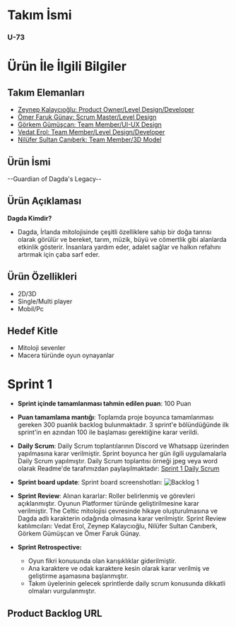 # **Takım İsmi**

### **U-73**

# Ürün İle İlgili Bilgiler

## Takım Elemanları

- [Zeynep Kalaycıoğlu: Product Owner/Level Design/Developer](https://www.linkedin.com/in/zeynep-kalaycioglu/)
- [Ömer Faruk Günay: Scrum Master/Level Design](https://www.linkedin.com/in/ofarukgunay/)
- [Görkem Gümüşcan: Team Member/UI-UX Design](https://www.linkedin.com/in/g%C3%B6rkem-g%C3%BCm%C3%BC%C5%9Fcan/)
- [Vedat Erol: Team Member/Level Design/Developer](https://www.linkedin.com/in/vedat-erol-eem/)
- [Nilüfer Sultan Canıberk: Team Member/3D Model](https://www.linkedin.com/in/nil%C3%BCfer-sultan-can%C4%B1berk-51450b213/)

## Ürün İsmi

--Guardian of Dagda's Legacy--

## Ürün Açıklaması

**Dagda Kimdir?**
- Dagda, İrlanda mitolojisinde çeşitli özelliklere sahip bir doğa tanrısı olarak görülür ve bereket, tarım, müzik, büyü ve cömertlik gibi alanlarda etkinlik gösterir. İnsanlara yardım eder, adalet sağlar ve halkın refahını artırmak için çaba sarf eder.

## Ürün Özellikleri

- 2D/3D
- Single/Multi player
- Mobil/Pc

## Hedef Kitle

- Mitoloji sevenler
- Macera türünde oyun oynayanlar 


# Sprint 1

- **Sprint içinde tamamlanması tahmin edilen puan**: 100 Puan


- **Puan tamamlama mantığı**: Toplamda proje boyunca tamamlanması gereken 300 puanlık backlog bulunmaktadır. 3 sprint'e bölündüğünde ilk sprint'in en azından 100 ile başlaması gerektiğine karar verildi.


- **Daily Scrum**: Daily Scrum toplantılarının Discord ve Whatsapp üzerinden yapılmasına karar verilmiştir. Sprint boyunca her gün ilgili uygulamalarla Daily Scrum yapılmıştır. Daily Scrum toplantısı örneği jpeg veya word olarak Readme'de tarafımızdan paylaşılmaktadır: [Sprint 1 Daily Scrum](https://github.com/ofarukgunay/U-73/tree/main/WhatsApp%20Chat%20-%20U-73)


- **Sprint board update**: Sprint board screenshotları: 
![Backlog 1](https://cdn.discordapp.com/attachments/1114497042014797874/1120093934702571651/image.png)


- **Sprint Review**: 
Alınan kararlar: Roller belirlenmiş ve görevleri açıklanmıştır. Oyunun Platformer türünde geliştirilmesine karar verilmiştir. The Celtic mitolojisi çevresinde hikaye oluşturulmasına ve Dagda adlı karakterin odağında olmasına karar verilmiştir. Sprint Review katılımcıları: Vedat Erol, Zeynep Kalaycıoğlu, Nilüfer Sultan Canıberk, Görkem Gümüşcan ve Ömer Faruk Günay.

- **Sprint Retrospective:**
  - Oyun fikri konusunda olan karışıklıklar giderilmiştir.
  - Ana karaktere ve odak karaktere kesin olarak karar verilmiş ve geliştirme aşamasına başlanmıştır.
  - Takım üyelerinin gelecek sprintlerde daily scrum konusunda dikkatli olmaları vurgulanmıştır.
 


## Product Backlog URL
